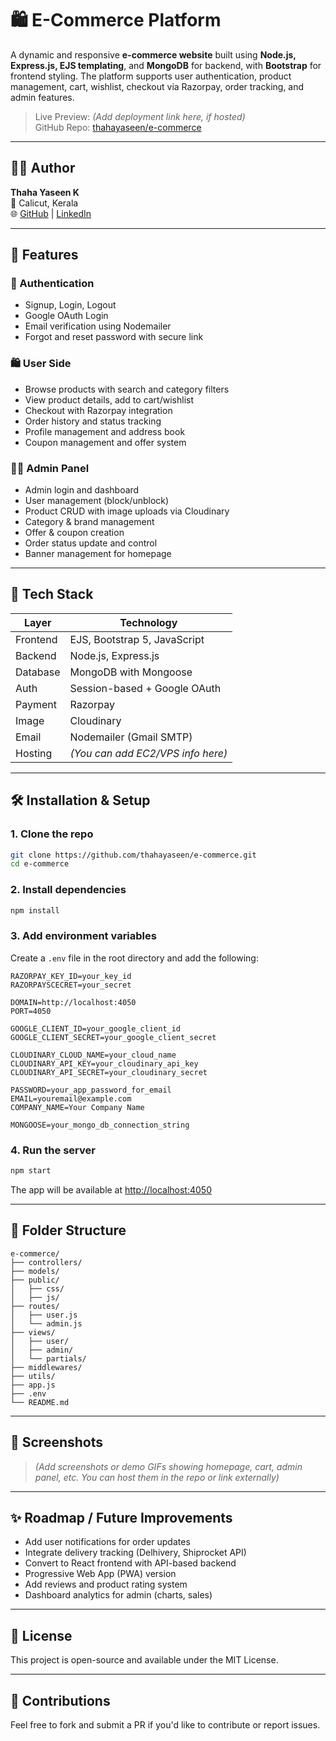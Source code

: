 # 🛍️ E-Commerce Platform

A dynamic and responsive **e-commerce website** built using **Node.js, Express.js, EJS templating**, and **MongoDB** for backend, with **Bootstrap** for frontend styling. The platform supports user authentication, product management, cart, wishlist, checkout via Razorpay, order tracking, and admin features.

> Live Preview: *(Add deployment link here, if hosted)*  
> GitHub Repo: [thahayaseen/e-commerce](https://github.com/thahayaseen/e-commerce)

---

## 🧑‍💻 Author

**Thaha Yaseen K**  
📍 Calicut, Kerala  
🌐 [GitHub](https://github.com/thahayaseen) | [LinkedIn](https://www.linkedin.com/in/thaha-yaseen)  

---

## 🚀 Features

### 🔐 Authentication
- Signup, Login, Logout
- Google OAuth Login
- Email verification using Nodemailer
- Forgot and reset password with secure link

### 🛍️ User Side
- Browse products with search and category filters
- View product details, add to cart/wishlist
- Checkout with Razorpay integration
- Order history and status tracking
- Profile management and address book
- Coupon management and offer system

### 🧑‍💼 Admin Panel
- Admin login and dashboard
- User management (block/unblock)
- Product CRUD with image uploads via Cloudinary
- Category & brand management
- Offer & coupon creation
- Order status update and control
- Banner management for homepage

---

## 🧰 Tech Stack

| Layer     | Technology                          |
|-----------|-------------------------------------|
| Frontend  | EJS, Bootstrap 5, JavaScript        |
| Backend   | Node.js, Express.js                 |
| Database  | MongoDB with Mongoose               |
| Auth      | Session-based + Google OAuth        |
| Payment   | Razorpay                            |
| Image     | Cloudinary                          |
| Email     | Nodemailer (Gmail SMTP)             |
| Hosting   | *(You can add EC2/VPS info here)*   |

---

## 🛠️ Installation & Setup

### 1. Clone the repo

```bash
git clone https://github.com/thahayaseen/e-commerce.git
cd e-commerce
```

### 2. Install dependencies

```bash
npm install
```

### 3. Add environment variables

Create a `.env` file in the root directory and add the following:

```env
RAZORPAY_KEY_ID=your_key_id
RAZORPAYSCECRET=your_secret

DOMAIN=http://localhost:4050
PORT=4050

GOOGLE_CLIENT_ID=your_google_client_id
GOOGLE_CLIENT_SECRET=your_google_client_secret

CLOUDINARY_CLOUD_NAME=your_cloud_name
CLOUDINARY_API_KEY=your_cloudinary_api_key
CLOUDINARY_API_SECRET=your_cloudinary_secret

PASSWORD=your_app_password_for_email
EMAIL=youremail@example.com
COMPANY_NAME=Your Company Name

MONGOOSE=your_mongo_db_connection_string
```

### 4. Run the server

```bash
npm start
```

The app will be available at [http://localhost:4050](http://localhost:4050)

---

## 📁 Folder Structure

```
e-commerce/
├── controllers/
├── models/
├── public/
│   ├── css/
│   ├── js/
├── routes/
│   ├── user.js
│   └── admin.js
├── views/
│   ├── user/
│   ├── admin/
│   └── partials/
├── middlewares/
├── utils/
├── app.js
├── .env
└── README.md
```

---

## 📸 Screenshots

> *(Add screenshots or demo GIFs showing homepage, cart, admin panel, etc. You can host them in the repo or link externally)*

---

## ✨ Roadmap / Future Improvements

- Add user notifications for order updates
- Integrate delivery tracking (Delhivery, Shiprocket API)
- Convert to React frontend with API-based backend
- Progressive Web App (PWA) version
- Add reviews and product rating system
- Dashboard analytics for admin (charts, sales)

---

## 📃 License

This project is open-source and available under the MIT License.

---

## 🙌 Contributions

Feel free to fork and submit a PR if you'd like to contribute or report issues.
